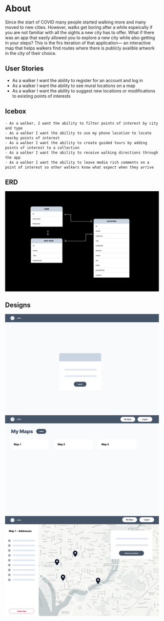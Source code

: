 
# About
Since the start of COVID many people started walking more and many moved to new cities. However, walks get boring after a while espeically if you are not familiar with all the sights a new city has to offer. What if there was an app that easily allowed you to explore a new city while also getting in your steps? This is the firs iteration of that application— an interactive map that helps walkers find routes where there is publicly availble artwork in the city of their choice. 

## User Stories
- As a walker I want the ability to register for an account and log in
- As a walker I want the ability to see mural locations on a map
- As a walker I want the ability to suggest new locations or modifications to existing points of interests

## Icebox
    - As a walker, I want the ability to filter points of interest by city and type
    - As a walker I want the ability to use my phone location to locate nearby points of interest
    - As a walker I want the ability to create guided tours by adding points of interest to a collection 
    - As a walker I want the ability to receive walking directions through the app
    - As a walker I want the ability to leave media rich comments on a point of interest so other walkers know what expect when they arrive

## ERD
<img src ="images/deliveryApp ERD.png">

## Designs

<img src ="images/deliveryApp login wireframe.png">
<img src ="images/deliveryApp Maps wireframe.png">
<img src ="images/deliveryApp mapView wireframe.png">
